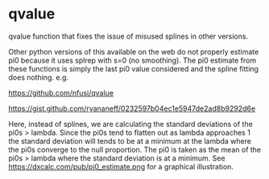 # qvalue
qvalue function that fixes the issue of misused splines in other versions.

Other python versions of this available on the web do not properly estimate pi0 because it uses splrep with s=0 (no smoothing). The pi0 estimate from these functions is simply the last pi0 value considered and the spline fitting does nothing. e.g.

https://github.com/nfusi/qvalue

https://gist.github.com/ryananeff/0232597b04ec1e5947de2ad8b9292d6e
  
Here, instead of splines, we are calculating the standard deviations of the pi0s > lambda. Since the pi0s tend to flatten out as lambda approaches 1 the standard deviation will tends to be at a minimum at the lambda where the pi0s converge to the null proportion. The pi0 is taken as the mean of the pi0s > lambda where the standard deviation is at a minimum. See https://dxcalc.com/pub/pi0_estimate.png for a graphical illustration.
